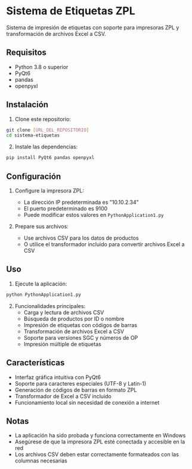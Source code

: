 # Sistema de Etiquetas ZPL

Sistema de impresión de etiquetas con soporte para impresoras ZPL y transformación de archivos Excel a CSV.

## Requisitos

- Python 3.8 o superior
- PyQt6
- pandas
- openpyxl

## Instalación

1. Clone este repositorio:
```bash
git clone [URL_DEL_REPOSITORIO]
cd sistema-etiquetas
```

2. Instale las dependencias:
```bash
pip install PyQt6 pandas openpyxl
```

## Configuración

1. Configure la impresora ZPL:
   - La dirección IP predeterminada es "10.10.2.34"
   - El puerto predeterminado es 9100
   - Puede modificar estos valores en `PythonApplication1.py`

2. Prepare sus archivos:
   - Use archivos CSV para los datos de productos
   - O utilice el transformador incluido para convertir archivos Excel a CSV

## Uso

1. Ejecute la aplicación:
```bash
python PythonApplication1.py
```

2. Funcionalidades principales:
   - Carga y lectura de archivos CSV
   - Búsqueda de productos por ID o nombre
   - Impresión de etiquetas con códigos de barras
   - Transformación de archivos Excel a CSV
   - Soporte para versiones SGC y números de OP
   - Impresión múltiple de etiquetas

## Características

- Interfaz gráfica intuitiva con PyQt6
- Soporte para caracteres especiales (UTF-8 y Latin-1)
- Generación de códigos de barras en formato ZPL
- Transformador de Excel a CSV incluido
- Funcionamiento local sin necesidad de conexión a internet

## Notas

- La aplicación ha sido probada y funciona correctamente en Windows
- Asegúrese de que la impresora ZPL esté conectada y accesible en la red
- Los archivos CSV deben estar correctamente formateados con las columnas necesarias 